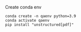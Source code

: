 Create conda env
```
conda create -n qaenv python=3.9
conda activate qaenv 
pip install "unstructured[pdf]"
```